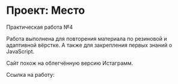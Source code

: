 # Проект: Место

Практическая работа №4

Работа выполнена для повторения материала по резиновой и адаптивной вёрстке.
А также для закрепления первых знаний о JavaScript.


Сайт похож на облегчённую версию Истаграмм.

Ссылка на работу:
